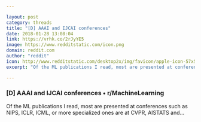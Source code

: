 ```yaml
---

layout: post
category: threads
title: "[D] AAAI and IJCAI conferences"
date: 2018-01-28 13:08:04
link: https://vrhk.co/2rJyYE5
image: https://www.redditstatic.com/icon.png
domain: reddit.com
author: "reddit"
icon: http://www.redditstatic.com/desktop2x/img/favicon/apple-icon-57x57.png
excerpt: "Of the ML publications I read, most are presented at conferences such as NIPS, ICLR, ICML, or more specialized ones are at CVPR, AISTATS and..."

---
```


### [D] AAAI and IJCAI conferences • r/MachineLearning

Of the ML publications I read, most are presented at conferences such as NIPS, ICLR, ICML, or more specialized ones are at CVPR, AISTATS and...